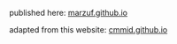 
published here: [marzuf.github.io](https://marzuf.github.io/)

adapted from this website: [cmmid.github.io](https://cmmid.github.io/)


